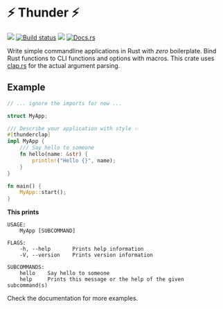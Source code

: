 # ⚡ Thunder ⚡

[![](https://img.shields.io/travis/spacekookie/thunder.svg)](https://travis-ci.org/spacekookie/thunder/)
[![Build status](https://ci.appveyor.com/api/projects/status/clrwni1vork68vq6?svg=true)](https://ci.appveyor.com/project/spacekookie/thunder)
[![](https://img.shields.io/crates/v/thunder.svg)](https://crates.io/crates/thunder)
[![Docs.rs](https://docs.rs/thunder/badge.svg)](https://docs.rs/thunder/)

Write simple commandline applications in Rust with *zero* boilerplate. Bind Rust functions to CLI functions and options with macros. This crate uses [clap.rs](https://github.com/kbknapp/clap-rs) for the actual argument parsing.

## Example

```rust
// ... ignore the imports for now ...

struct MyApp;

/// Describe your application with style ✨
#[thunderclap]
impl MyApp {
    /// Say hello to someone
    fn hello(name: &str) {
        println!("Hello {}", name);
    }
}

fn main() {
    MyApp::start();
}
```

**This prints**

```norun
USAGE:
    MyApp [SUBCOMMAND]

FLAGS:
    -h, --help       Prints help information
    -V, --version    Prints version information

SUBCOMMANDS:
    hello    Say hello to someone
    help     Prints this message or the help of the given subcommand(s)
```

Check the documentation for more examples.